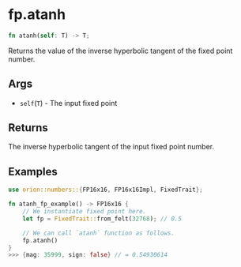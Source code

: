 # fp.atanh

```rust
fn atanh(self: T) -> T;
```

Returns the value of the inverse hyperbolic tangent of the fixed point number.

## Args

* `self`(`T`) - The input fixed point

## Returns

The inverse hyperbolic tangent of the input fixed point number.

## Examples

```rust
use orion::numbers::{FP16x16, FP16x16Impl, FixedTrait};

fn atanh_fp_example() -> FP16x16 {
    // We instantiate fixed point here.
    let fp = FixedTrait::from_felt(32768); // 0.5

    // We can call `atanh` function as follows.
    fp.atanh()
}
>>> {mag: 35999, sign: false} // = 0.54930614
``` 
